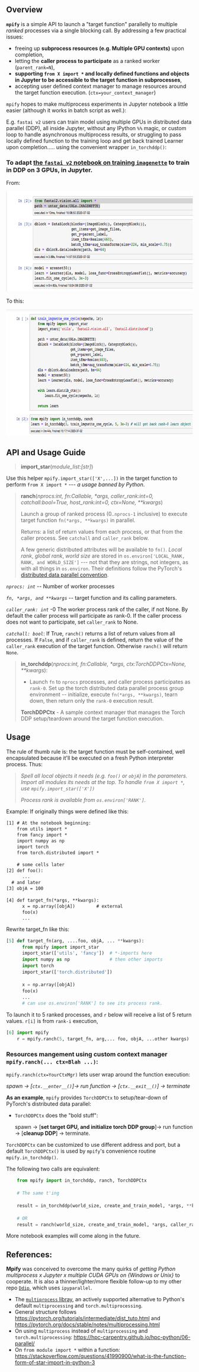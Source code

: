 ## Overview 

**`mpify`** is a simple API to launch a "target function" parallelly to multiple *ranked* processes via a single blocking call. By addressing a few practical issues:

   * freeing up **subprocess resources (e.g. Multiple GPU contexts)** upon completion,
   * letting the **caller process to participate** as a ranked worker  (`parent_rank=N`),
   * **supporting `from X import *` and locally defined functions and objects in Jupyter to be accessible to the target function in subprocesses**,
   * accepting user defined context manager to manage resources around the target function execution. (`ctx=your_context_manager`)

`mpify` hopes to make multiprocess experiments in Jupyter notebook a little easier (although it works in batch script as well.):

E.g. `fastai v2` users can train model using multiple GPUs in distributed data parallel (DDP), all inside Jupyter, without any IPython `%%` magic, or custom loop to handle asynchronous multiprocess results, or struggling to pass locally defined function to the training loop and get back trained Learner upon completion..... using the convenient wrapper `in_torchddp()`:

### To adapt [the `fastai v2` notebook on training `imagenette`](https://github.com/fastai/course-v4/blob/master/nbs/07_sizing_and_tta.ipynb) to train in DDP on 3 GPUs, in Jupyter.
From:

<img src="/images/imagenette_07_orig.png" height="270">

To this:

<img src="/images/imagenette_07_mpified.png" height="340">


## API and Usage Guide

> <b>import_star</b>(<i>module_list:[str]</i>)

  Use this helper `mpify.import_star(['X',...])` in the target function to perform `from X import *` --- *a usage banned by Python*.

> <b>ranch</b>(<i>nprocs:int, fn:Callable, *args, caller_rank:int=0, catchall:bool=True, host_rank:int=0, ctx=None, **kwargs</i>)
>
> Launch a group of ranked process (0..`nprocs-1` inclusive) to execute target function `fn(*args, **kwargs)` in parallel.
>
> Returns: a list of return values from each process, or that from the caller process.  See `catchall` and `caller_rank` below.
>
> A few generic distributed attributes will be available to `fn()`. *Local rank*, *global rank*, *world size* are stored in `os.environ['LOCAL_RANK, RANK, and WORLD_SIZE']` --- not that they are strings, not integers, as with all things in `os.environ`.  Their definitions follow the PyTorch's [distributed data parallel convention](https://discuss.pytorch.org/t/what-is-the-difference-between-rank-and-local-rank/61940).

<i>`nprocs: int`</i> -- Number of worker processes

<i>`fn, *args, and **kwargs`</i> -- target function and its calling parameters.

<i>`caller_rank: int`</i> -0 The worker process rank of the caller, if not None.
 By default the caller process will participate as rank-0.  If the caller process does not want to participate, set `caller_rank` to None.

<i>`catchall: bool`</i>: If True, `ranch()` returns a list of return values from all processes.  If `False`, and if `caller_rank` is defined, return the value of the `caller_rank` execution of the target function.  Otherwise `ranch()` will return `None`.

> <b>in_torchddp</b>(<i>nprocs:int, fn:Callable, *args, ctx:TorchDDPCtx=None, **kwargs</i>):
>
> - Launch `fn` to `nprocs` processes, and caller process participates as `rank-0`.  Set up the torch distributed data parallel process group environment -- initialize, execute `fn(*args, **kwargs)`, tearn down, then return only the `rank-0` execution result.
>
>
> <b>TorchDDPCtx</b> - A sample context manager that manages the Torch DDP setup/teardown around the target function execution.


## Usage 

The rule of thumb rule is: the target function must be self-contained, well encapsulated because it'll be executed on a fresh Python interpreter process.  Thus:

> <i> Spell all local objects it needs (e.g. `foo()` or `objA`) in the parameters.  Import all modules its needs at the top.  To handle `from X import *`, use `mpify.import_star(['X'])` </i>
>
>  <i>Process rank is available from `os.environ['RANK']`.</i>

Example: If originally things were defined like this:
```ipython
[1] # At the notebook beginning:
    from utils import *
    from fancy import *
    import numpy as np
    import torch
    from torch.distributed import *
    
    # some cells later
[2] def foo():
      ...   
  # and later
[3] objA = 100
  
[4] def target_fn(*args, **kwargs):
      x = np.array([objA])        # external
      foo(x)
      ...
```
    
Rewrite target_fn like this:
  
```python
[5] def target_fn(arg, ....foo, objA, ... **kwargs):
      from mpify import import_star
      import_star(['utils', 'fancy'])  # *-imports here
      import numpy as np               # then other imports
      import torch
      import_star(['torch.distributed'])
      
      x = np.array([objA])
      foo(x)
      ...
      # can use os.environ['RANK'] to see its process rank.
```

To launch it to 5 ranked processes, and `r` below will receive a list of 5 return values.  `r[i]` is from `rank-i` execution, 
```python
[6] import mpify
    r = mpify.ranch(5, target_fn, arg,... foo, objA, ...other kwargs)
```


### Resources mangement using custom context manager `mpify.ranch(... ctx=Blah ...)`:

`mpify.ranch(ctx=YourCtxMgr)` lets user wrap around the function execution:

<i>spawn -> [`ctx.__enter__()`]-> run function -> [`ctx.__exit__()`] -> terminate</i>


**As an example**, `mpify` provides `TorchDDPCtx` to setup/tear-down of PyTorch's distributed data parallel: 

- `TorchDDPCtx` does the "bold stuff":
  
  spawn -> [**set target GPU, and initialize torch DDP group**]-> run function -> [**cleanup DDP**] -> terminate.

`TorchDDPCtx` can be customized to use different address and port, but a default `TorchDDPCtx()` is used by `mpify`'s  convenience routine `mpify.in_torchddp()`.

The following two calls are equivalent:

```python
    from mpify import in_torchddp, ranch, TorchDDPCtx
    
    # The same t'ing

    result = in_torchddp(world_size, create_and_train_model, *args, **kwargs)

    # OR 
    result = ranch(world_size, create_and_train_model, *args, caller_rank=0, catchall=False, ctx=TorchDDPCtx(), **kwargs)
 ```

More notebook examples will come along in the future.


## References:

**Mpify** was conceived to overcome the many quirks of *getting Python multiprocess x Jupyter x multiple CUDA GPUs on {Windows or Unix}* to cooperate. <include link to blog when available> It is also a thinner/lighter/more flexible follow-up to my other repo [`Ddip`](https://github.com/philtrade/Ddip), which uses `ipyparallel`.

* The [`multiprocess` libray](https://github.com/uqfoundation/multiprocess), an actively supported alternative to Python's default `multiprocessing` and `torch.multiprocessing`. 
* General structure follows https://pytorch.org/tutorials/intermediate/dist_tuto.html and https://pytorch.org/docs/stable/notes/multiprocessing.html
* On using `multiprocess` instead of `multiprocessing` and `torch.multiprocessing`: https://hpc-carpentry.github.io/hpc-python/06-parallel/ 
* On `from module import *` within a function: https://stackoverflow.com/questions/41990900/what-is-the-function-form-of-star-import-in-python-3

